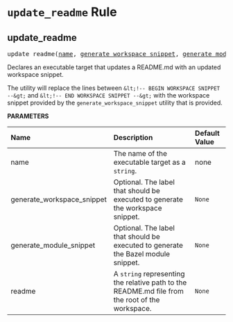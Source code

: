 <!-- Generated with Stardoc, Do Not Edit! -->
# `update_readme` Rule


<a id="update_readme"></a>

## update_readme

<pre>
update_readme(<a href="#update_readme-name">name</a>, <a href="#update_readme-generate_workspace_snippet">generate_workspace_snippet</a>, <a href="#update_readme-generate_module_snippet">generate_module_snippet</a>, <a href="#update_readme-readme">readme</a>)
</pre>

Declares an executable target that updates a README.md with an updated workspace snippet.

The utility will replace the lines between `&lt;!-- BEGIN WORKSPACE SNIPPET --&gt;` and     `&lt;!-- END WORKSPACE SNIPPET --&gt;` with the workspace snippet provided by the     `generate_workspace_snippet` utility that is provided.


**PARAMETERS**


| Name  | Description | Default Value |
| :------------- | :------------- | :------------- |
| <a id="update_readme-name"></a>name |  The name of the executable target as a <code>string</code>.   |  none |
| <a id="update_readme-generate_workspace_snippet"></a>generate_workspace_snippet |  Optional. The label that should be executed to generate the workspace snippet.   |  <code>None</code> |
| <a id="update_readme-generate_module_snippet"></a>generate_module_snippet |  Optional. The label that should be executed to generate the Bazel module snippet.   |  <code>None</code> |
| <a id="update_readme-readme"></a>readme |  A <code>string</code> representing the relative path to the README.md file from the root of the workspace.   |  <code>None</code> |


